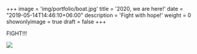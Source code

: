 +++
image = 'img/portfolio/boat.jpg'
title = '2020, we are here!'
date = "2019-05-14T14:46:10+06:00"
description = 'Fight with hope!'
weight = 0
showonlyimage = true
draft = false
+++


FIGHT!!!

![](/img/portfolio/newyear.jpg)



